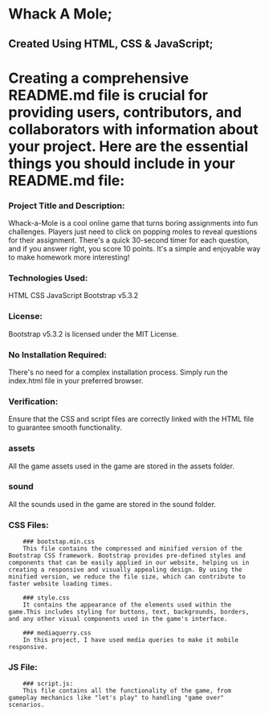 # Whack A Mole;
## Created Using HTML, CSS & JavaScript;


# Creating a comprehensive README.md file is crucial for providing users, contributors, and collaborators with information about your project. Here are the essential things you should include in your README.md file:

### Project Title and Description:
Whack-a-Mole is a cool online game that turns boring assignments into fun challenges. Players just need to click on popping moles to reveal questions for their assignment. There's a quick 30-second timer for each question, and if you answer right, you score 10 points. It's a simple and enjoyable way to make homework more interesting!

### Technologies Used:
HTML
CSS
JavaScript
Bootstrap v5.3.2

### License:
Bootstrap v5.3.2 is licensed under the MIT License.

### No Installation Required:
There's no need for a complex installation process. Simply run the index.html file in your preferred browser.

### Verification:
Ensure that the CSS and script files are correctly linked with the HTML file to guarantee smooth functionality.

### assets 
All the game assets used in the game are stored in the assets folder.

### sound 
All the sounds used in the game are stored in the sound folder.

### CSS Files:
        ### bootstap.min.css
        This file contains the compressed and minified version of the Bootstrap CSS framework. Bootstrap provides pre-defined styles and components that can be easily applied in our website, helping us in creating a responsive and visually appealing design. By using the minified version, we reduce the file size, which can contribute to faster website loading times.

        ### style.css 
        It contains the appearance of the elements used within the game.This includes styling for buttons, text, backgrounds, borders, and any other visual components used in the game's interface.

        ### mediaquerry.css
        In this project, I have used media queries to make it mobile responsive.


### JS File:
        ### script.js:
        This file contains all the functionality of the game, from gameplay mechanics like "let's play" to handling "game over" scenarios.

